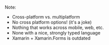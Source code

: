 


Note:
- Cross-platform vs. multiplatform
- No cross platform options! (it's a joke)
- Nothing that works across mobile, web, etc.
- None with a nice, strongly typed language
- Xamarin + Xamarin.Forms is outdated